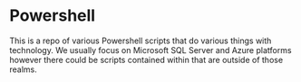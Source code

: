 # Powershell
This is a repo of various Powershell scripts that do various things with technology.  We usually focus on Microsoft SQL Server and Azure platforms however there could be scripts contained within that are outside of those realms. 
